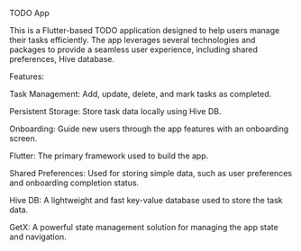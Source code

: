 TODO App

This is a Flutter-based TODO application designed to help users manage their tasks efficiently. The app leverages several technologies and packages to provide a seamless user experience, including shared preferences, Hive database.

Features:

Task Management: Add, update, delete, and mark tasks as completed.

Persistent Storage: Store task data locally using Hive DB.

Onboarding: Guide new users through the app features with an onboarding screen.

Flutter: The primary framework used to build the app.

Shared Preferences: Used for storing simple data, such as user preferences and onboarding completion status.

Hive DB: A lightweight and fast key-value database used to store the task data.

GetX: A powerful state management solution for managing the app state and navigation.

